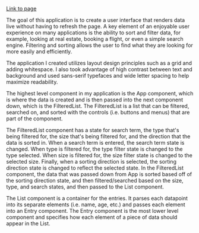 [Link to page](https://matsuim.github.io/development/)

The goal of this application is to create a user interface that renders data live without having to refresh the page. A key element of an enjoyable user experience on many applications is the ability to sort and filter data, for example, looking at real estate, booking a flight, or even a simple search engine. Filtering and sorting allows the user to find what they are looking for more easily and efficiently.

The application I created utilizes layout design principles such as a grid and adding whitespace. I also took advantage of high contrast between text and background and used sans-serif typefaces and wide letter spacing to help maximize readability.

The highest level component in my application is the App component, which is where the data is created and is then passed into the next component down, which is the FilteredList. The FilteredList is a list that can be filtered, searched on, and sorted with the controls (i.e. buttons and menus) that are part of the component.

The FilteredList component has a state for search term, the type that's being filtered for, the size that's being filtered for, and the direction that the data is sorted in. When a search term is entered, the search term state is changed. When type is filtered for, the type filter state is changed to the type selected. When size is filtered for, the size filter state is changed to the selected size. Finally, when a sorting direction is selected, the sorting direction state is changed to reflect the selected state. In the FilteredList component, the data that was passed down from App is sorted based off of the sorting direction state, and then filtered/searched based on the size, type, and search states, and then passed to the List component.

The List component is a container for the entries. It parses each datapoint into its separate elements (i.e. name, age, etc.) and passes each element into an Entry component. The Entry component is the most lower level component and specifies how each element of a piece of data should appear in the List.
